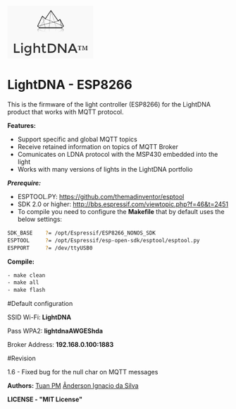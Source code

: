 ![](docs/logo_lightdna.png)

**LightDNA - ESP8266**
==========

This is the firmware of the light controller (ESP8266) for the LightDNA product that works with MQTT protocol.

**Features:**

 * Support specific and global MQTT topics
 * Receive retained information on topics of MQTT Broker
 * Comunicates on LDNA protocol with the MSP430 embedded into the light
 * Works with many versions of lights in the LightDNA portfolio


***Prerequire:***

- ESPTOOL.PY: https://github.com/themadinventor/esptool
- SDK 2.0 or higher: http://bbs.espressif.com/viewtopic.php?f=46&t=2451
- To compile you need to configure the **Makefile** that by default uses the below settings:

```bash
SDK_BASE	?= /opt/Espressif/ESP8266_NONOS_SDK
ESPTOOL		?= /opt/Espressif/esp-open-sdk/esptool/esptool.py
ESPPORT		?= /dev/ttyUSB0
```

**Compile:**
```bash
- make clean
- make all
- make flash
```

#Default configuration

SSID Wi-Fi: **LightDNA**

Pass WPA2: **lightdnaAWGEShda**

Broker Address: **192.168.0.100:1883**

#Revision

1.6 - Fixed bug for the null char on MQTT messages

**Authors:**
[Tuan PM](https://twitter.com/TuanPMT)
[Ânderson Ignacio da Silva](https://github.com/aignacio)


**LICENSE - "MIT License"**
